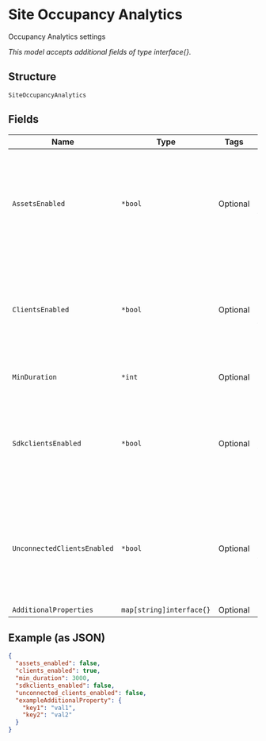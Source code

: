 
# Site Occupancy Analytics

Occupancy Analytics settings

*This model accepts additional fields of type interface{}.*

## Structure

`SiteOccupancyAnalytics`

## Fields

| Name | Type | Tags | Description |
|  --- | --- | --- | --- |
| `AssetsEnabled` | `*bool` | Optional | indicate whether named BLE assets should be included in the zone occupancy calculation<br>**Default**: `false` |
| `ClientsEnabled` | `*bool` | Optional | indicate whether connected WiFi clients should be included in the zone occupancy calculation<br>**Default**: `true` |
| `MinDuration` | `*int` | Optional | minimum duration<br>**Default**: `3000` |
| `SdkclientsEnabled` | `*bool` | Optional | indicate whether SDK clients should be included in the zone occupancy calculation<br>**Default**: `false` |
| `UnconnectedClientsEnabled` | `*bool` | Optional | indicate whether unconnected WiFi clients should be included in the zone occupancy calculation<br>**Default**: `false` |
| `AdditionalProperties` | `map[string]interface{}` | Optional | - |

## Example (as JSON)

```json
{
  "assets_enabled": false,
  "clients_enabled": true,
  "min_duration": 3000,
  "sdkclients_enabled": false,
  "unconnected_clients_enabled": false,
  "exampleAdditionalProperty": {
    "key1": "val1",
    "key2": "val2"
  }
}
```

